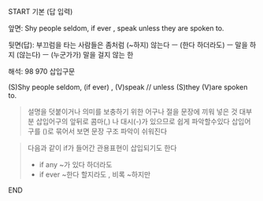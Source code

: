START
기본 (답 입력)

앞면:
Shy people seldom, if ever , speak unless they are spoken to.


뒷면(답):
부끄럼을 타는 사람들은 좀처럼 (~하지) 않는다 ㅡ (한다 하더라도) ㅡ 말을 하지 (않는다) ㅡ (누군가가) 말을 걸지 않는 한


해석:
98 970 삽입구문

(S)Shy people seldom, (if ever) , (V)speak // unless (S)they (V)are spoken to.

> 설명을 덧붙이거나 의미를 보충하기 위한 어구나 절을 문장에 끼워 넣은 것
> 대부분 삽입어구의 앞뒤로 콤마(,) 나 대시(-)가 있으므로 쉽게 파악할수있다
> 삽입어구를 ()로 묶어서 보면 문장 구조 파악이 쉬워진다

> 다음과 같이 if가 들어간 관용표현이 삽입되기도 한다
> - if any ~가 있다 하더라도
> - if ever ~한다 할지라도 , 비록 ~하지만
<!--ID: 1696820724880-->
END